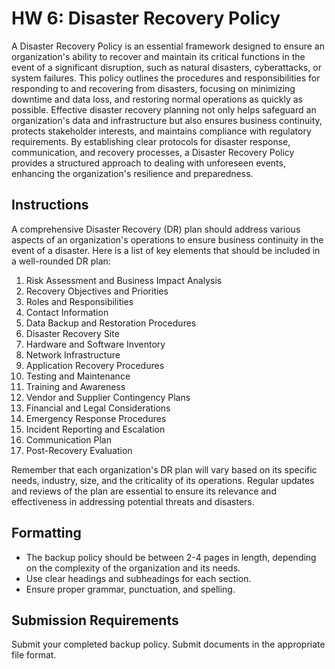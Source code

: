# HW 6: Disaster Recovery Policy

A Disaster Recovery Policy is an essential framework designed to ensure an organization's ability to recover and maintain its critical functions in the event of a significant disruption, such as natural disasters, cyberattacks, or system failures. This policy outlines the procedures and responsibilities for responding to and recovering from disasters, focusing on minimizing downtime and data loss, and restoring normal operations as quickly as possible. Effective disaster recovery planning not only helps safeguard an organization's data and infrastructure but also ensures business continuity, protects stakeholder interests, and maintains compliance with regulatory requirements. By establishing clear protocols for disaster response, communication, and recovery processes, a Disaster Recovery Policy provides a structured approach to dealing with unforeseen events, enhancing the organization's resilience and preparedness.

## Instructions

A comprehensive Disaster Recovery (DR) plan should address various aspects of an organization's operations to ensure business continuity in the event of a disaster. Here is a list of key elements that should be included in a well-rounded DR plan:

1. Risk Assessment and Business Impact Analysis
2. Recovery Objectives and Priorities
3. Roles and Responsibilities
4. Contact Information
5. Data Backup and Restoration Procedures
6. Disaster Recovery Site
7. Hardware and Software Inventory
8. Network Infrastructure
9. Application Recovery Procedures
10. Testing and Maintenance
11. Training and Awareness
12. Vendor and Supplier Contingency Plans
13. Financial and Legal Considerations
14. Emergency Response Procedures
15. Incident Reporting and Escalation
16. Communication Plan
17. Post-Recovery Evaluation

Remember that each organization's DR plan will vary based on its specific needs, industry, size, and the criticality of its operations. Regular updates and reviews of the plan are essential to ensure its relevance and effectiveness in addressing potential threats and disasters.

## Formatting
- The backup policy should be between 2-4 pages in length, depending on the complexity of the organization and its needs.
- Use clear headings and subheadings for each section.
- Ensure proper grammar, punctuation, and spelling.

## Submission Requirements

Submit your completed backup policy. Submit documents in the appropriate file format.